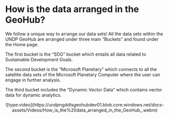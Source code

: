 # How is the data arranged in the GeoHub?

We follow a unique way to arrange our data sets! All the data sets within the UNDP GeoHub are arranged under three main “Buckets” and found under the Home page.

<justify> The first bucket is the “SDG” bucket which entails all data related to Sustainable Development Goals. </p>

<justify>The second bucket is the “Microsoft Planetary” which connects to all the satellite data sets of the Microsoft Planetary Computer where the user can engage in further analysis.</p>

<justify>The third bucket includes the “Dynamic Vector Data” which contains vector data for dynamic analytics.

<center>  ![type:video](https://undpngddlsgeohubdev01.blob.core.windows.net/docs-assets/Videos/How_is_the%20data_arranged_in_the_GeoHub_.webm)</center>
